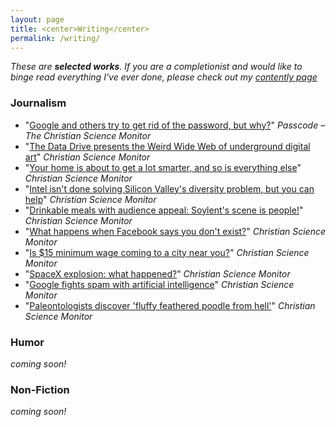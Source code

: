 ```yaml
---
layout: page
title: <center>Writing</center>
permalink: /writing/
---
```


*These are <b>selected works</b>. If you are a completionist and would like to binge read everything I've ever done, please check out my [contently page](http://grahamstarr.contently.com/)*

### Journalism  

- "[Google and others try to get rid of the password, but why?](http://www.csmonitor.com/Technology/2015/0612/Google-and-others-try-to-get-rid-of-the-password.-But-why)" *Passcode – The Christian Science Monitor*  
- "[The Data Drive presents the Weird Wide Web of underground digital art](http://www.csmonitor.com/Technology/2015/0805/The-Data-Drive-presents-the-Weird-Wide-Web-of-underground-digital-art)" *Christian Science Monitor*  
- "[Your home is about to get a lot smarter, and so is everything else](http://www.csmonitor.com/Technology/2015/0617/Your-home-is-about-to-get-a-lot-smarter-and-so-is-everything-else)" *Christian Science Monitor*  
- "[Intel isn't done solving Silicon Valley's diversity problem, but you can help](http://www.csmonitor.com/Technology/2015/0814/Intel-isn-t-done-solving-Silicon-Valley-s-diversity-problem-but-you-can-help)" *Christian Science Monitor*  
- "[Drinkable meals with audience appeal: Soylent's scene is people!](http://www.csmonitor.com/Technology/2015/0803/Drinkable-meals-with-audience-appeal-Soylent-s-scene-is-people)" *Christian Science Monitor*  
- "[What happens when Facebook says you don't exist?](http://www.csmonitor.com/Technology/2015/0702/What-happens-when-Facebook-says-you-don-t-exist)" *Christian Science Monitor*  
- "[Is $15 minimum wage coming to a city near you?](http://www.csmonitor.com/USA/USA-Update/2015/0723/Is-15-minimum-wage-coming-to-a-city-near-you)" *Christian Science Monitor*  
- "[SpaceX explosion: what happened?](http://www.csmonitor.com/Technology/2015/0723/SpaceX-explosion-What-happened-video)" *Christian Science Monitor*  
- "[Google fights spam with artificial intelligence](http://www.csmonitor.com/Technology/2015/0713/Google-fights-spam-with-artificial-intelligence)" *Christian Science Monitor*    
- "[Paleontologists discover 'fluffy feathered poodle from hell'](http://www.csmonitor.com/Science/Science-Notebook/2015/0716/Paleontologists-discover-fluffy-feathered-poodle-from-hell)" *Christian Science Monitor*

### Humor  
*coming soon!*  

### Non-Fiction  
*coming soon!*
